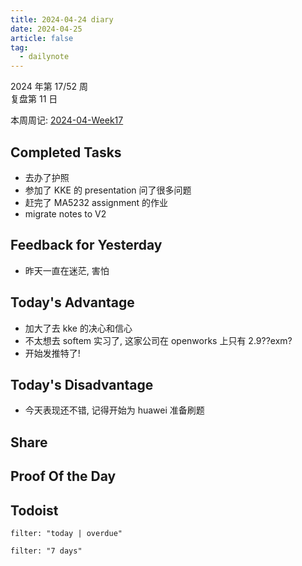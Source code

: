 ```yaml
---
title: 2024-04-24 diary
date: 2024-04-25
article: false
tag:
  - dailynote
---
```

  
2024 年第 17/52 周  
复盘第 11 日

本周周记: [2024-04-Week17](2024-04-Week17)

## Completed Tasks
- 去办了护照
- 参加了 KKE 的 presentation 问了很多问题
- 赶完了 MA5232 assignment 的作业
- migrate notes to V2

## Feedback for Yesterday
- 昨天一直在迷茫, 害怕

## Today's Advantage
- 加大了去 kke 的决心和信心
- 不太想去 softem 实习了, 这家公司在 openworks 上只有 2.9??exm?
- 开始发推特了!

## Today's Disadvantage
- 今天表现还不错, 记得开始为 huawei 准备刷题

## Share

## Proof Of the Day

## Todoist
```todoist
filter: "today | overdue"
```
```todoist
filter: "7 days"
```